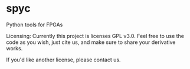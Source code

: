 # spyc
Python tools for FPGAs

Licensing:
Currently this project is licenses GPL v3.0. Feel free to use the code as you wish, just cite us, and make sure to share your derivative works.

If you'd like another license, please contact us.
